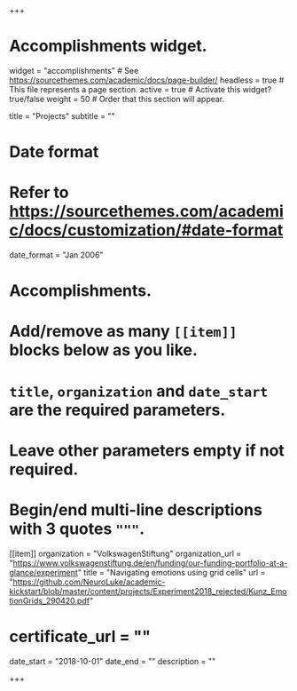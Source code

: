 +++
# Accomplishments widget.
widget = "accomplishments"  # See https://sourcethemes.com/academic/docs/page-builder/
headless = true  # This file represents a page section.
active = true  # Activate this widget? true/false
weight = 50  # Order that this section will appear.

title = "Projects"
subtitle = ""

# Date format
#   Refer to https://sourcethemes.com/academic/docs/customization/#date-format
date_format = "Jan 2006"

# Accomplishments.
#   Add/remove as many `[[item]]` blocks below as you like.
#   `title`, `organization` and `date_start` are the required parameters.
#   Leave other parameters empty if not required.
#   Begin/end multi-line descriptions with 3 quotes `"""`.

[[item]]
  organization = "VolkswagenStiftung"
  organization_url = "https://www.volkswagenstiftung.de/en/funding/our-funding-portfolio-at-a-glance/experiment"
  title = "Navigating emotions using grid cells"
  url = "https://github.com/NeuroLuke/academic-kickstart/blob/master/content/projects/Experiment2018_rejected/Kunz_EmotionGrids_290420.pdf"
# certificate_url = ""
  date_start = "2018-10-01"
  date_end = ""
  description = ""

+++
